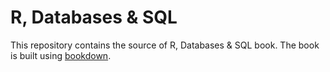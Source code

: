 # R, Databases & SQL

This repository contains the source of R, Databases & SQL book. The book 
is built using [bookdown](https://github.com/rstudio/bookdown).

